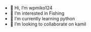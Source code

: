 - 👋 Hi, I’m wpmiko124
- 👀 I’m interested in Fishing
- 🌱 I’m currently learning python
- 💞️ I’m looking to collaborate on kamil
